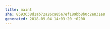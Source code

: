 ```yaml
---
title: maint
sha: 8593638d1ab72a26ca85a7ef189bb8b0c2e831e8
generated: 2018-09-04 14:03:20 +0200
---
```


